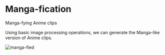 # Manga-fication
Manga-fying Anime clips

Using basic image processing operations, we can generate the Manga-like version of Anime clips.

![manga-fied](https://user-images.githubusercontent.com/59393128/132386273-10698139-1fc4-4927-9c02-0c7259dfbb4a.gif)

